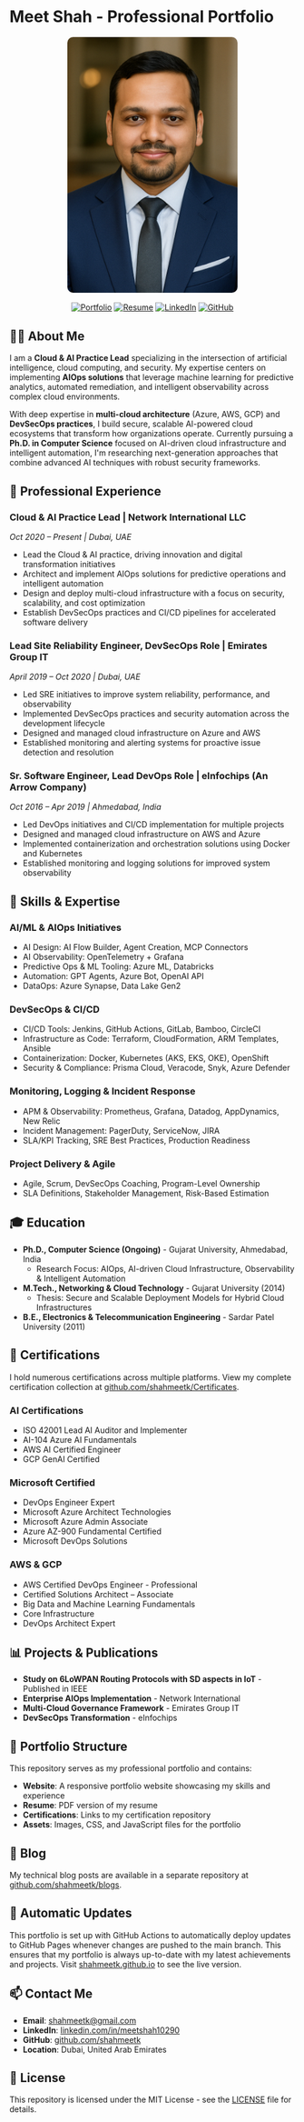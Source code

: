 # Meet Shah - Professional Portfolio

<div align="center">

<img src="assets/images/prof2.jpg" alt="Meet Shah" width="300" style="border-radius: 10px;" />

[![Portfolio](https://img.shields.io/badge/Portfolio-Visit%20Website-0284c7?style=for-the-badge&logo=github)](https://shahmeetk.github.io)
[![Resume](https://img.shields.io/badge/Resume-View%20Online-0ea5e9?style=for-the-badge&logo=adobe)](https://rxresu.me/shahmeetk/cloud-and-ai-practice-lead)
[![LinkedIn](https://img.shields.io/badge/LinkedIn-Connect-0077B5?style=for-the-badge&logo=linkedin)](https://www.linkedin.com/in/meetshah10290/)
[![GitHub](https://img.shields.io/badge/GitHub-Follow-181717?style=for-the-badge&logo=github)](https://github.com/shahmeetk)

</div>

## 👨‍💻 About Me

I am a **Cloud & AI Practice Lead** specializing in the intersection of artificial intelligence, cloud computing, and security. My expertise centers on implementing **AIOps solutions** that leverage machine learning for predictive analytics, automated remediation, and intelligent observability across complex cloud environments.

With deep expertise in **multi-cloud architecture** (Azure, AWS, GCP) and **DevSecOps practices**, I build secure, scalable AI-powered cloud ecosystems that transform how organizations operate. Currently pursuing a **Ph.D. in Computer Science** focused on AI-driven cloud infrastructure and intelligent automation, I'm researching next-generation approaches that combine advanced AI techniques with robust security frameworks.

## 🚀 Professional Experience

### Cloud & AI Practice Lead | Network International LLC
*Oct 2020 – Present | Dubai, UAE*

- Lead the Cloud & AI practice, driving innovation and digital transformation initiatives
- Architect and implement AIOps solutions for predictive operations and intelligent automation
- Design and deploy multi-cloud infrastructure with a focus on security, scalability, and cost optimization
- Establish DevSecOps practices and CI/CD pipelines for accelerated software delivery

### Lead Site Reliability Engineer, DevSecOps Role | Emirates Group IT
*April 2019 – Oct 2020 | Dubai, UAE*

- Led SRE initiatives to improve system reliability, performance, and observability
- Implemented DevSecOps practices and security automation across the development lifecycle
- Designed and managed cloud infrastructure on Azure and AWS
- Established monitoring and alerting systems for proactive issue detection and resolution

### Sr. Software Engineer, Lead DevOps Role | eInfochips (An Arrow Company)
*Oct 2016 – Apr 2019 | Ahmedabad, India*

- Led DevOps initiatives and CI/CD implementation for multiple projects
- Designed and managed cloud infrastructure on AWS and Azure
- Implemented containerization and orchestration solutions using Docker and Kubernetes
- Established monitoring and logging solutions for improved system observability

## 🔧 Skills & Expertise

### AI/ML & AIOps Initiatives
- AI Design: AI Flow Builder, Agent Creation, MCP Connectors
- AI Observability: OpenTelemetry + Grafana
- Predictive Ops & ML Tooling: Azure ML, Databricks
- Automation: GPT Agents, Azure Bot, OpenAI API
- DataOps: Azure Synapse, Data Lake Gen2

### DevSecOps & CI/CD
- CI/CD Tools: Jenkins, GitHub Actions, GitLab, Bamboo, CircleCI
- Infrastructure as Code: Terraform, CloudFormation, ARM Templates, Ansible
- Containerization: Docker, Kubernetes (AKS, EKS, OKE), OpenShift
- Security & Compliance: Prisma Cloud, Veracode, Snyk, Azure Defender

### Monitoring, Logging & Incident Response
- APM & Observability: Prometheus, Grafana, Datadog, AppDynamics, New Relic
- Incident Management: PagerDuty, ServiceNow, JIRA
- SLA/KPI Tracking, SRE Best Practices, Production Readiness

### Project Delivery & Agile
- Agile, Scrum, DevSecOps Coaching, Program-Level Ownership
- SLA Definitions, Stakeholder Management, Risk-Based Estimation

## 🎓 Education

- **Ph.D., Computer Science (Ongoing)** - Gujarat University, Ahmedabad, India
  - Research Focus: AIOps, AI-driven Cloud Infrastructure, Observability & Intelligent Automation
- **M.Tech., Networking & Cloud Technology** - Gujarat University (2014)
  - Thesis: Secure and Scalable Deployment Models for Hybrid Cloud Infrastructures
- **B.E., Electronics & Telecommunication Engineering** - Sardar Patel University (2011)

## 📜 Certifications

I hold numerous certifications across multiple platforms. View my complete certification collection at [github.com/shahmeetk/Certificates](https://github.com/shahmeetk/Certificates).

### AI Certifications
- ISO 42001 Lead AI Auditor and Implementer
- AI-104 Azure AI Fundamentals
- AWS AI Certified Engineer
- GCP GenAI Certified

### Microsoft Certified
- DevOps Engineer Expert
- Microsoft Azure Architect Technologies
- Microsoft Azure Admin Associate
- Azure AZ-900 Fundamental Certified
- Microsoft DevOps Solutions

### AWS & GCP
- AWS Certified DevOps Engineer - Professional
- Certified Solutions Architect – Associate
- Big Data and Machine Learning Fundamentals
- Core Infrastructure
- DevOps Architect Expert

## 📊 Projects & Publications

- **Study on 6LoWPAN Routing Protocols with SD aspects in IoT** - Published in IEEE
- **Enterprise AIOps Implementation** - Network International
- **Multi-Cloud Governance Framework** - Emirates Group IT
- **DevSecOps Transformation** - eInfochips

## 📂 Portfolio Structure

This repository serves as my professional portfolio and contains:

- **Website**: A responsive portfolio website showcasing my skills and experience
- **Resume**: PDF version of my resume
- **Certifications**: Links to my certification repository
- **Assets**: Images, CSS, and JavaScript files for the portfolio

## 📝 Blog

My technical blog posts are available in a separate repository at [github.com/shahmeetk/blogs](https://github.com/shahmeetk/blogs).

## 🔄 Automatic Updates

This portfolio is set up with GitHub Actions to automatically deploy updates to GitHub Pages whenever changes are pushed to the main branch. This ensures that my portfolio is always up-to-date with my latest achievements and projects. Visit [shahmeetk.github.io](https://shahmeetk.github.io) to see the live version.

## 📫 Contact Me

- **Email**: [shahmeetk@gmail.com](mailto:shahmeetk@gmail.com)
- **LinkedIn**: [linkedin.com/in/meetshah10290](https://www.linkedin.com/in/meetshah10290/)
- **GitHub**: [github.com/shahmeetk](https://github.com/shahmeetk)
- **Location**: Dubai, United Arab Emirates

## 📝 License

This repository is licensed under the MIT License - see the [LICENSE](LICENSE) file for details.
